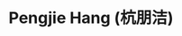 ---
# Display name
title: $%ms_2023_65$ Pengjie Hang (杭朋洁)

# Is this the primary user of the site?
superuser: false

user_groups: ["Master Students"]

role: 

organizations:
- name:  2023 to now, Co-supervised with [Prof. Lu](http://ccst.jlu.edu.cn/info/1199/17255.htm)
- name:  College of Software

interests:


highlight_name: false
---